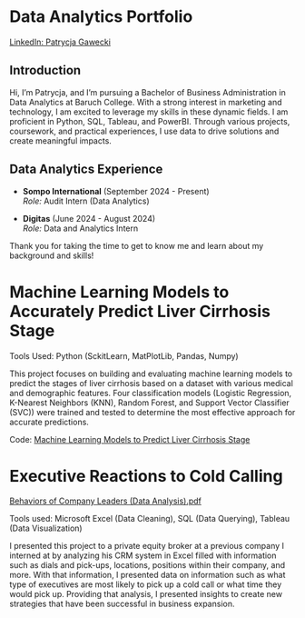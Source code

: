 
# Data Analytics Portfolio

[LinkedIn: Patrycja Gawecki](https://www.linkedin.com/in/patrycja-gawecki-81b89726a/)

## Introduction

Hi, I’m Patrycja, and I’m pursuing a Bachelor of Business Administration in Data Analytics at Baruch College. With a strong interest in marketing and technology, I am excited to leverage my skills in these dynamic fields. I am proficient in Python, SQL, Tableau, and PowerBI. Through various projects, coursework, and practical experiences, I use data to drive solutions and create meaningful impacts.

## Data Analytics Experience

- **Sompo International** (September 2024 - Present)  
  *Role:* Audit Intern (Data Analytics) 

- **Digitas** (June 2024 - August 2024)  
  *Role:* Data and Analytics Intern  

Thank you for taking the time to get to know me and learn about my background and skills!

# Machine Learning Models to Accurately Predict Liver Cirrhosis Stage

Tools Used: Python (SckitLearn, MatPlotLib, Pandas, Numpy)

This project focuses on building and evaluating machine learning models to predict the stages of liver cirrhosis based on a dataset with various medical and demographic features. Four classification models (Logistic Regression, K-Nearest Neighbors (KNN), Random Forest, and Support Vector Classifier (SVC)) were trained and tested to determine the most effective approach for accurate predictions.

Code: [Machine Learning Models to Predict Liver Cirrhosis Stage](/blob/main/Machine%20Learning%20Models%20to%20Predict%20Liver%20Cirrhosis%20Stage.ipynb)

# Executive Reactions to Cold Calling
[Behaviors of Company Leaders (Data Analysis).pdf](https://github.com/user-attachments/files/16369218/Behaviors.of.Company.Leaders.Data.Analysis.pdf)

Tools used: Microsoft Excel (Data Cleaning), SQL (Data Querying), Tableau (Data Visualization)

I presented this project to a private equity broker at a previous company I interned at by analyzing his CRM system in Excel filled with information such as dials and pick-ups, locations, positions within their company, and more. With that information, I presented data on information such as what type of executives are most likely to pick up a cold call or what time they would pick up. Providing that analysis, I presented insights to create new strategies that have been successful in business expansion. 



